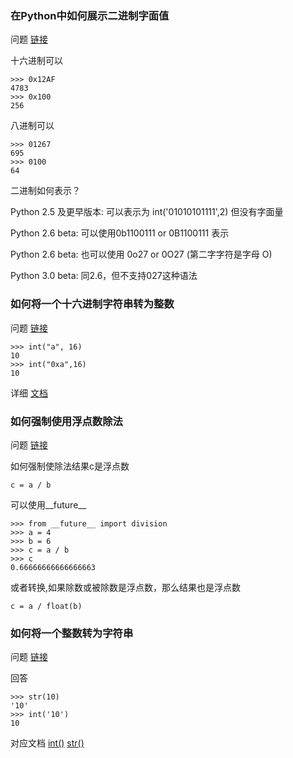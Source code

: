 
### 在Python中如何展示二进制字面值

问题 [链接](http://stackoverflow.com/questions/1476/how-do-you-express-binary-literals-in-python)

十六进制可以

    >>> 0x12AF
    4783
    >>> 0x100
    256

八进制可以

    >>> 01267
    695
    >>> 0100
    64

二进制如何表示？

Python 2.5 及更早版本: 可以表示为 int('01010101111',2)  但没有字面量

Python 2.6 beta: 可以使用0b1100111 or 0B1100111 表示

Python 2.6 beta: 也可以使用 0o27 or 0O27 (第二字字符是字母 O)

Python 3.0 beta: 同2.6，但不支持027这种语法
### 如何将一个十六进制字符串转为整数

问题 [链接](http://stackoverflow.com/questions/209513/convert-hex-string-to-int-in-python)

    >>> int("a", 16)
    10
    >>> int("0xa",16)
    10


详细 [文档](http://docs.python.org/2/library/sys.html)

### 如何强制使用浮点数除法

问题 [链接](http://stackoverflow.com/questions/1267869/how-can-i-force-division-to-be-floating-point-in-python)

如何强制使除法结果c是浮点数

    c = a / b
可以使用__future__

    >>> from __future__ import division
    >>> a = 4
    >>> b = 6
    >>> c = a / b
    >>> c
    0.66666666666666663

或者转换,如果除数或被除数是浮点数，那么结果也是浮点数

    c = a / float(b)

### 如何将一个整数转为字符串

问题 [链接](http://stackoverflow.com/questions/961632/converting-integer-to-string-in-python)

回答

    >>> str(10)
    '10'
    >>> int('10')
    10

对应文档 [int()](http://docs.python.org/2/library/functions.html#int) [str()](http://docs.python.org/2/library/functions.html#str)



